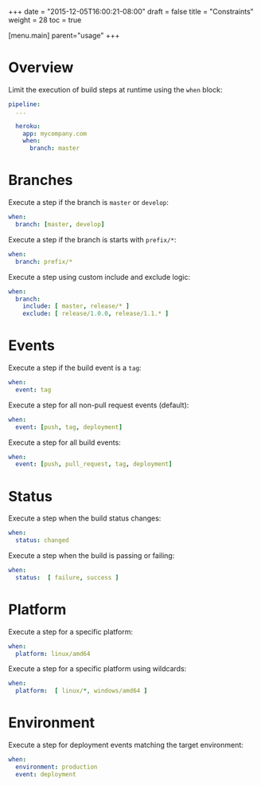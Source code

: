 +++
date = "2015-12-05T16:00:21-08:00"
draft = false
title = "Constraints"
weight = 28
toc = true

[menu.main]
	parent="usage"
+++

# Overview

Limit the execution of build steps at runtime using the `when` block:

```yaml
pipeline:
  ...

  heroku:
    app: mycompany.com
    when:
      branch: master
```

# Branches

Execute a step if the branch is `master` or `develop`:

```yaml
when:
  branch: [master, develop]
```

Execute a step if the branch is starts with `prefix/*`:

```yaml
when:
  branch: prefix/*
```

Execute a step using custom include and exclude logic:

```yaml
when:
  branch:
    include: [ master, release/* ]
    exclude: [ release/1.0.0, release/1.1.* ]
```   

# Events

Execute a step if the build event is a `tag`:

```yaml
when:
  event: tag
```

Execute a step for all non-pull request events (default):

```yaml
when:
  event: [push, tag, deployment]
```

Execute a step for all build events:

```yaml
when:
  event: [push, pull_request, tag, deployment]
```

# Status

Execute a step when the build status changes:

```yaml
when:
  status: changed
```

Execute a step when the build is passing or failing:

```yaml
when:
  status:  [ failure, success ]
```

# Platform

Execute a step for a specific platform:

```yaml
when:
  platform: linux/amd64
```

Execute a step for a specific platform using wildcards:

```yaml
when:
  platform:  [ linux/*, windows/amd64 ]
```

# Environment

Execute a step for deployment events matching the target environment:

```yaml
when:
  environment: production
  event: deployment
```
